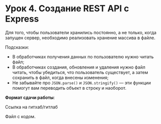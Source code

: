# Урок 4. Создание REST API с Express

Для того, чтобы пользователи хранились постоянно, а не только, когда запущен сервер, необходимо реализовать хранение массива в файле.

Подсказки:

- В обработчиках получения данных по пользователю нужно читать файл;
- В обработчиках создания, обновления и удаления нужно файл читать, чтобы убедиться, что пользователь существует, а затем сохранить в файл, когда внесены изменения;
- Не забывайте про `JSON.parse()` и `JSON.stringify()` — эти функции помогут вам переводить объект в строку и наоборот.

**Формат сдачи работы**:

Ссылка на гитхаб/гитлаб

Файл с кодом.
